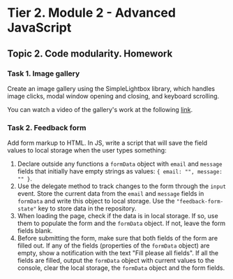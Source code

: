 # Tier 2. Module 2 - Advanced JavaScript
## Topic 2. Code modularity. Homework

### Task 1. Image gallery

Create an image gallery using the SimpleLightbox library, which handles image clicks, modal window opening and closing, and keyboard scrolling.

You can watch a video of the gallery's work at the following [link](https://goitlmsstorage.b-cdn.net/72b3206c-79a1-4c68-a5f4-7c1da2ae9641Video%201.mp4).

### Task 2. Feedback form

Add form markup to HTML. In JS, write a script that will save the field values ​​to local storage when the user types something:

1. Declare outside any functions a `formData` object with `email` and `message` fields that initially have empty strings as values: `{ email: "", message: "" }`.
2. Use the delegate method to track changes to the form through the `input` event. Store the current data from the `email` and `message` fields in `formData` and write this object to local storage. Use the `"feedback-form-state"` key to store data in the repository.
3. When loading the page, check if the data is in local storage. If so, use them to populate the form and the `formData` object. If not, leave the form fields blank.
4. Before submitting the form, make sure that both fields of the form are filled out. If any of the fields (properties of the `formData` object) are empty, show a notification with the text "Fill please all fields". If all the fields are filled, output the `formData` object with current values ​​to the console, clear the local storage, the `formData` object and the form fields.
